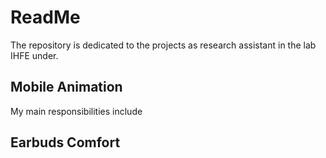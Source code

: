 # ReadMe

The repository is dedicated to the projects as research assistant in the lab IHFE under.

## Mobile Animation
My main responsibilities include

## Earbuds Comfort

